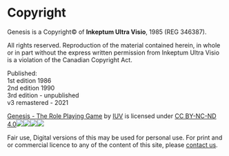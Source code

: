 # Copyright

Genesis is a Copyright© of **Inkeptum Ultra Visio**, 1985 \(REG 346387\).

 All rights reserved. Reproduction of the material contained herein, in whole or in part without the express written permission from Inkeptum Ultra Visio is a violation of the Canadian Copyright Act.

Published:  
 1st edition 1986  
 2nd edition 1990  
 3rd edition - unpublished  
 v3 remastered - 2021

[Genesis - The Role Playing Game]() by [IUV](https://twitter.com/kevindclarke) is licensed under [CC BY-NC-ND 4.0![](https://mirrors.creativecommons.org/presskit/icons/cc.svg?ref=chooser-v1)![](https://mirrors.creativecommons.org/presskit/icons/by.svg?ref=chooser-v1)![](https://mirrors.creativecommons.org/presskit/icons/nc.svg?ref=chooser-v1)![](https://mirrors.creativecommons.org/presskit/icons/nd.svg?ref=chooser-v1)](http://creativecommons.org/licenses/by-nc-nd/4.0/?ref=chooser-v1)

Fair use, Digital versions of this may be used for personal use. For print and or commercial licence to any of the content of this site, please [contact us](../../../theme-style-guide/).

